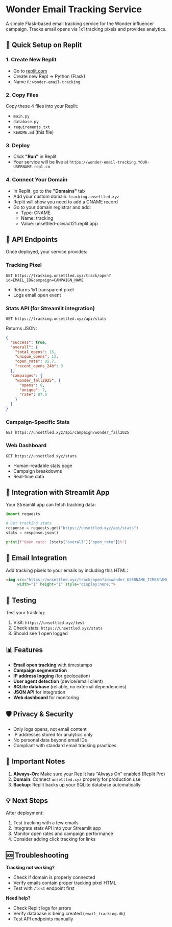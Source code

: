 # Wonder Email Tracking Service

A simple Flask-based email tracking service for the Wonder influencer campaign. Tracks email opens via 1x1 tracking pixels and provides analytics.

## 🚀 Quick Setup on Replit

### 1. Create New Replit
- Go to [replit.com](https://replit.com)
- Create new Repl → Python (Flask)
- Name it: `wonder-email-tracking`

### 2. Copy Files
Copy these 4 files into your Replit:
- `main.py`
- `database.py` 
- `requirements.txt`
- `README.md` (this file)

### 3. Deploy
- Click **"Run"** in Replit
- Your service will be live at `https://wonder-email-tracking.YOUR-USERNAME.repl.co`

### 4. Connect Your Domain
- In Replit, go to the **"Domains"** tab
- Add your custom domain: `tracking.unsettled.xyz`
- Replit will show you need to add a CNAME record
- Go to your domain registrar and add:
  - Type: CNAME
  - Name: tracking
  - Value: unsettled-oliviac121.replit.app

## 📡 API Endpoints

Once deployed, your service provides:

### Tracking Pixel
```
GET https://tracking.unsettled.xyz/track/open?id=EMAIL_ID&campaign=CAMPAIGN_NAME
```
- Returns 1x1 transparent pixel
- Logs email open event

### Stats API (for Streamlit integration)
```
GET https://tracking.unsettled.xyz/api/stats
```
Returns JSON:
```json
{
  "success": true,
  "overall": {
    "total_opens": 15,
    "unique_opens": 12,
    "open_rate": 85.7,
    "recent_opens_24h": 3
  },
  "campaigns": {
    "wonder_fall2025": {
      "opens": 8,
      "unique": 7,
      "rate": 87.5
    }
  }
}
```

### Campaign-Specific Stats
```
GET https://unsettled.xyz/api/campaign/wonder_fall2025
```

### Web Dashboard
```
GET https://unsettled.xyz/stats
```
- Human-readable stats page
- Campaign breakdowns
- Real-time data

## 🔗 Integration with Streamlit App

Your Streamlit app can fetch tracking data:

```python
import requests

# Get tracking stats
response = requests.get("https://unsettled.xyz/api/stats")
stats = response.json()

print(f"Open rate: {stats['overall']['open_rate']}%")
```

## 📧 Email Integration

Add tracking pixels to your emails by including this HTML:

```html
<img src="https://unsettled.xyz/track/open?id=wonder_USERNAME_TIMESTAMP&campaign=wonder_fall2025" 
     width="1" height="1" style="display:none;">
```

## 🔧 Testing

Test your tracking:
1. Visit: `https://unsettled.xyz/test`
2. Check stats: `https://unsettled.xyz/stats`
3. Should see 1 open logged

## 📊 Features

- **Email open tracking** with timestamps
- **Campaign segmentation** 
- **IP address logging** (for geolocation)
- **User agent detection** (device/email client)
- **SQLite database** (reliable, no external dependencies)
- **JSON API** for integration
- **Web dashboard** for monitoring

## 🛡️ Privacy & Security

- Only logs opens, not email content
- IP addresses stored for analytics only
- No personal data beyond email IDs
- Compliant with standard email tracking practices

## 🚨 Important Notes

1. **Always-On**: Make sure your Replit has "Always On" enabled (Replit Pro)
2. **Domain**: Connect `unsettled.xyz` properly for production use
3. **Backup**: Replit backs up your SQLite database automatically

## 💡 Next Steps

After deployment:
1. Test tracking with a few emails
2. Integrate stats API into your Streamlit app
3. Monitor open rates and campaign performance
4. Consider adding click tracking for links

## 🆘 Troubleshooting

**Tracking not working?**
- Check if domain is properly connected
- Verify emails contain proper tracking pixel HTML
- Test with `/test` endpoint first

**Need help?**
- Check Replit logs for errors
- Verify database is being created (`email_tracking.db`)
- Test API endpoints manually